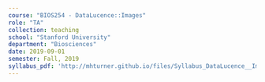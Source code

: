 ```yaml
---
course: "BIOS254 - DataLucence::Images"
role: "TA"
collection: teaching
school: "Stanford University"
department: "Biosciences"
date: 2019-09-01
semester: Fall, 2019
syllabus_pdf: 'http://mhturner.github.io/files/Syllabus_DataLucence__Images.pdf'
---
```

